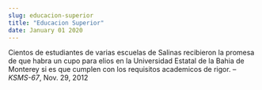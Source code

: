 ```yaml
---
slug: educacion-superior
title: "Educacion Superior"
date: January 01 2020
---
```


<p>Cientos de estudiantes de varias escuelas de Salinas recibieron la promesa de que habra un cupo para elios en la Universidad Estatal de la Bahia de Monterey si es que cumplen con los requisitos academicos de rigor. – <em>KSMS-67</em>, Nov. 29, 2012
</p>
